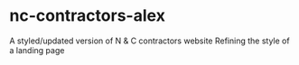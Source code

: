 # nc-contractors-alex
A styled/updated version of N &amp; C contractors website 
Refining the style of a landing page 
